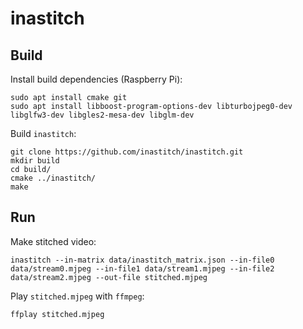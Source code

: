 # inastitch
## Build
Install build dependencies (Raspberry Pi):

    sudo apt install cmake git
    sudo apt install libboost-program-options-dev libturbojpeg0-dev libglfw3-dev libgles2-mesa-dev libglm-dev
    
Build ``inastitch``:

    git clone https://github.com/inastitch/inastitch.git
    mkdir build
    cd build/
    cmake ../inastitch/
    make

## Run
Make stitched video:

    inastitch --in-matrix data/inastitch_matrix.json --in-file0 data/stream0.mjpeg --in-file1 data/stream1.mjpeg --in-file2 data/stream2.mjpeg --out-file stitched.mjpeg

Play ``stitched.mjpeg`` with ``ffmpeg``:

    ffplay stitched.mjpeg
